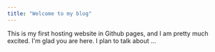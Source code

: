 ```yaml
---
title: "Welcome to my blog"
---
```

This is my first hosting website in Github pages, and I am pretty much excited.
I'm glad you are here. I plan to talk about ...

